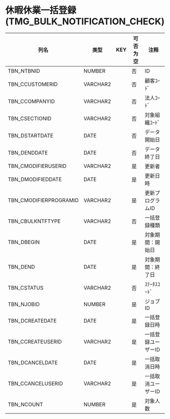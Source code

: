 # 休暇休業一括登録(TMG_BULK_NOTIFICATION_CHECK)
| 列名   | 类型   | KEY  | 可否为空 | 注释   |
| ---- | ---- | ---- | ---- | ---- |
|TBN_NTBNID|NUMBER||否|ID|
|TBN_CCUSTOMERID|VARCHAR2||否|顧客ｺｰﾄﾞ|
|TBN_CCOMPANYID|VARCHAR2||否|法人ｺｰﾄﾞ|
|TBN_CSECTIONID|VARCHAR2||否|対象組織ｺｰﾄﾞ|
|TBN_DSTARTDATE|DATE||否|データ開始日|
|TBN_DENDDATE|DATE||否|データ終了日|
|TBN_CMODIFIERUSERID|VARCHAR2||是|更新者|
|TBN_DMODIFIEDDATE|DATE||是|更新日時|
|TBN_CMODIFIERPROGRAMID|VARCHAR2||是|更新プログラムID|
|TBN_CBULKNTFTYPE|VARCHAR2||否|一括登録種類|
|TBN_DBEGIN|DATE||是|対象期間：開始日|
|TBN_DEND|DATE||是|対象期間：終了日|
|TBN_CSTATUS|VARCHAR2||否|ｽﾃｰﾀｽｺｰﾄﾞ|
|TBN_NJOBID|NUMBER||是|ジョブID|
|TBN_DCREATEDATE|DATE||是|一括登録日時|
|TBN_CCREATEUSERID|VARCHAR2||是|一括登録ユーザーID|
|TBN_DCANCELDATE|DATE||是|一括取消日時|
|TBN_CCANCELUSERID|VARCHAR2||是|一括取消ユーザーID|
|TBN_NCOUNT|NUMBER||是|対象人数|
